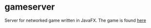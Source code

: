 # gameserver
Server for networked game written in JavaFX.  The game is found [here](https://github.com/chopain/Revolution)
